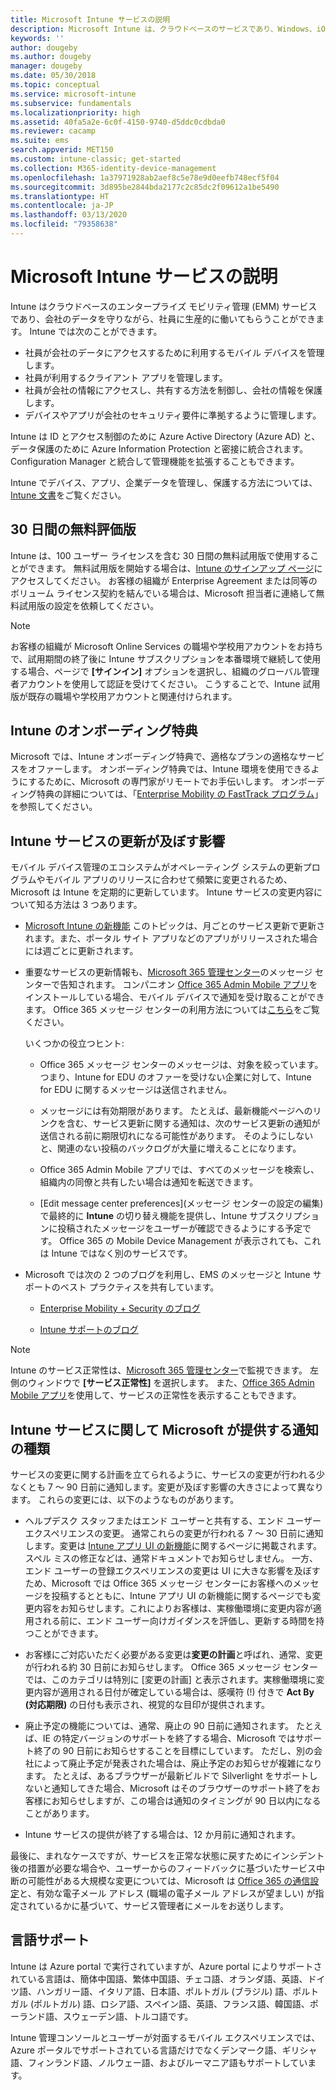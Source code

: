 ```yaml
---
title: Microsoft Intune サービスの説明
description: Microsoft Intune は、クラウドベースのサービスであり、Windows、iOS/iPadOS、Mac OS X、Android、Windows Mobile デバイスを管理するのに便利です。
keywords: ''
author: dougeby
ms.author: dougeby
manager: dougeby
ms.date: 05/30/2018
ms.topic: conceptual
ms.service: microsoft-intune
ms.subservice: fundamentals
ms.localizationpriority: high
ms.assetid: 40fa5a2e-6c0f-4150-9740-d5ddc0cdbda0
ms.reviewer: cacamp
ms.suite: ems
search.appverid: MET150
ms.custom: intune-classic; get-started
ms.collection: M365-identity-device-management
ms.openlocfilehash: 1a37971928ab2aef8c5e78e9d0eefb748ecf5f04
ms.sourcegitcommit: 3d895be2844bda2177c2c85dc2f09612a1be5490
ms.translationtype: HT
ms.contentlocale: ja-JP
ms.lasthandoff: 03/13/2020
ms.locfileid: "79358638"
---
```

# <a name="microsoft-intune-service-description"></a>Microsoft Intune サービスの説明

Intune はクラウドベースのエンタープライズ モビリティ管理 (EMM) サービスであり、会社のデータを守りながら、社員に生産的に働いてもらうことができます。 Intune では次のことができます。
* 社員が会社のデータにアクセスするために利用するモバイル デバイスを管理します。
* 社員が利用するクライアント アプリを管理します。
* 社員が会社の情報にアクセスし、共有する方法を制御し、会社の情報を保護します。
* デバイスやアプリが会社のセキュリティ要件に準拠するように管理します。

Intune は ID とアクセス制御のために Azure Active Directory (Azure AD) と、データ保護のために Azure Information Protection と密接に統合されます。 Configuration Manager と統合して管理機能を拡張することもできます。

Intune でデバイス、アプリ、企業データを管理し、保護する方法については、[Intune 文書](../index.yml)をご覧ください。

## <a name="30-day-free-trial"></a>30 日間の無料評価版
Intune は、100 ユーザー ライセンスを含む 30 日間の無料試用版で使用することができます。 無料試用版を開始する場合は、[Intune のサインアップ ページ](https://admin.microsoft.com/Signup/Signup.aspx?OfferId=40BE278A-DFD1-470a-9EF7-9F2596EA7FF9&dl=INTUNE_A&ali=1#0%20)にアクセスしてください。 お客様の組織が Enterprise Agreement または同等のボリューム ライセンス契約を結んでいる場合は、Microsoft 担当者に連絡して無料試用版の設定を依頼してください。

> [!NOTE]
> お客様の組織が Microsoft Online Services の職場や学校用アカウントをお持ちで、試用期間の終了後に Intune サブスクリプションを本番環境で継続して使用する場合、ページで **[サインイン]** オプションを選択し、組織のグローバル管理者アカウントを使用して認証を受けてください。 こうすることで、Intune 試用版が既存の職場や学校用アカウントと関連付けられます。

<!--- For a list of settings that you can set up on mobile devices, see:

- [Enrolled device management capabilities of Microsoft Intune](introduction-intune.md)

--->
## <a name="intune-onboarding-benefit"></a>Intune のオンボーディング特典
Microsoft では、Intune オンボーディング特典で、適格なプランの適格なサービスをオファーします。 オンボーディング特典では、Intune 環境を使用できるようにするために、Microsoft の専門家がリモートでお手伝いします。 オンボーディング特典の詳細については、「[Enterprise Mobility の FastTrack プログラム](https://go.microsoft.com/fwlink/?LinkId=619281)」を参照してください。


## <a name="learn-how-intune-service-updates-affect-you"></a>Intune サービスの更新が及ぼす影響

モバイル デバイス管理のエコシステムがオペレーティング システムの更新プログラムやモバイル アプリのリリースに合わせて頻繁に変更されるため、Microsoft は Intune を定期的に更新しています。 Intune サービスの変更内容について知る方法は 3 つあります。

- [Microsoft Intune の新機能](whats-new.md) このトピックは、月ごとのサービス更新で更新されます。また、ポータル サイト アプリなどのアプリがリリースされた場合には週ごとに更新されます。

- 重要なサービスの更新情報も、[Microsoft 365 管理センター](https://admin.microsoft.com/)のメッセージ センターで告知されます。 コンパニオン [Office 365 Admin Mobile アプリ](https://support.office.com/article/Office-365-Admin-Mobile-App-e16f6421-2a1a-4142-bf9d-9846600a060a)をインストールしている場合、モバイル デバイスで通知を受け取ることができます。 Office 365 メッセージ センターの利用方法については[こちら](https://support.office.com/client/results?Shownav=true&ns=O365ENTADMIN&version=15&ver=15&HelpID=O365E_MCManageUpdates)をご覧ください。

  いくつかの役立つヒント:

  - Office 365 メッセージ センターのメッセージは、対象を絞っています。 つまり、Intune for EDU のオファーを受けない企業に対して、Intune for EDU に関するメッセージは送信されません。

  - メッセージには有効期限があります。 たとえば、最新機能ページへのリンクを含む、サービス更新に関する通知は、次のサービス更新の通知が送信される前に期限切れになる可能性があります。 そのようにしないと、関連のない投稿のバックログが大量に増えることになります。

  - Office 365 Admin Mobile アプリでは、すべてのメッセージを検索し、組織内の同僚と共有したい場合は通知を転送できます。

  - [Edit message center preferences]\(メッセージ センターの設定の編集\) で最終的に **Intune** の切り替え機能を提供し、Intune サブスクリプションに投稿されたメッセージをユーザーが確認できるようにする予定です。 Office 365 の Mobile Device Management が表示されても、これは Intune ではなく別のサービスです。

- Microsoft では次の 2 つのブログを利用し、EMS のメッセージと Intune サポートのベスト プラクティスを共有しています。

  - [Enterprise Mobility + Security のブログ](https://blogs.technet.microsoft.com/enterprisemobility/)

  - [Intune サポートのブログ](https://blogs.technet.microsoft.com/intunesupport/)

> [!Note]
> Intune のサービス正常性は、[Microsoft 365 管理センター](https://admin.microsoft.com)で監視できます。 左側のウィンドウで **[サービス正常性]** を選択します。 また、[Office 365 Admin Mobile アプリ](https://support.office.com/article/Office-365-Admin-Mobile-App-e16f6421-2a1a-4142-bf9d-9846600a060a)を使用して、サービスの正常性を表示することもできます。

## <a name="types-of-notices-microsoft-provides-about-the-intune-service"></a>Intune サービスに関して Microsoft が提供する通知の種類

サービスの変更に関する計画を立てられるように、サービスの変更が行われる少なくとも 7 ～ 90 日前に通知します。変更が及ぼす影響の大きさによって異なります。 これらの変更には、以下のようなものがあります。

- ヘルプデスク スタッフまたはエンド ユーザーと共有する、エンド ユーザー エクスペリエンスの変更。 通常これらの変更が行われる 7 ～ 30 日前に通知します。変更は [Intune アプリ UI の新機能](whats-new-app-ui.md)に関するページに掲載されます。 スペル ミスの修正などは、通常ドキュメントでお知らせしません。 一方、エンド ユーザーの登録エクスペリエンスの変更は UI に大きな影響を及ぼすため、Microsoft では Office 365 メッセージ センターにお客様へのメッセージを投稿するとともに、Intune アプリ UI の新機能に関するページでも変更内容をお知らせします。これによりお客様は、実稼働環境に変更内容が適用される前に、エンド ユーザー向けガイダンスを評価し、更新する時間を持つことができます。

- お客様にご対応いただく必要がある変更は**変更の計画**と呼ばれ、通常、変更が行われる約 30 日前にお知らせします。 Office 365 メッセージ センターでは、このカテゴリは特別に [変更の計画] と表示されます。実稼働環境に変更内容が適用される日付が確定している場合は、感嘆符 (!) 付きで **Act By (対応期限)** の日付も表示され、視覚的な目印が提供されます。

- 廃止予定の機能については、通常、廃止の 90 日前に通知されます。 たとえば、IE の特定バージョンのサポートを終了する場合、Microsoft ではサポート終了の 90 日前にお知らせすることを目標にしています。 ただし、別の会社によって廃止予定が発表された場合は、廃止予定のお知らせが複雑になります。 たとえば、あるブラウザーが最新ビルドで Silverlight をサポートしないと通知してきた場合、Microsoft はそのブラウザーのサポート終了をお客様にお知らせしますが、この場合は通知のタイミングが 90 日以内になることがあります。

- Intune サービスの提供が終了する場合は、12 か月前に通知されます。

最後に、まれなケースですが、サービスを正常な状態に戻すためにインシデント後の措置が必要な場合や、ユーザーからのフィードバックに基づいたサービス中断の可能性がある大規模な変更については、Microsoft は [Office 365 の通信設定](https://support.office.com/article/Change-your-contact-preferences-for-communications-from-Microsoft-6f70de1b-a64d-4498-bfbd-be8c83a9c0fc)と、有効な電子メール アドレス (職場の電子メール アドレスが望ましい) が指定されているかに基づいて、サービス管理者にメールをお送りします。  


<!--- ## Choose the management solution that’s right for you
You can set up Intune in several ways to manage and help protect your company's mobile devices and computers (referred to as **devices** in this article).

- **Intune stand-alone configuration.** Use the web-based admin console in Intune to manage devices in your organization. Intune can be used without any on-premises IT infrastructure. If you use Intune with Active Directory Domain Services, you can use domain user accounts that you manage with Domain Services with Intune.

--->

## <a name="language-support"></a>言語サポート
Intune は Azure portal で実行されていますが、Azure portal によりサポートされている言語は、簡体中国語、繁体中国語、チェコ語、オランダ語、英語、ドイツ語、ハンガリー語、イタリア語、日本語、ポルトガル (ブラジル) 語、ポルトガル (ポルトガル) 語、ロシア語、スペイン語、英語、フランス語、韓国語、ポーランド語、スウェーデン語、トルコ語です。

Intune 管理コンソールとユーザーが対面するモバイル エクスペリエンスでは、Azure ポータルでサポートされている言語だけでなくデンマーク語、ギリシャ語、フィンランド語、ノルウェー語、およびルーマニア語もサポートしています。

<!--- ## Learn more about Intune
Use these resources to learn more about Intune:

- The [Microsoft Intune Trust Center](https://www.microsoft.com/server-cloud/products/intune-trust-center/) provides information about the security, privacy, and compliance practices of Intune, and it describes some of Intune's certifications.

- [Enrolled device management capabilities of Microsoft Intune](introduction-intune.md)--->
